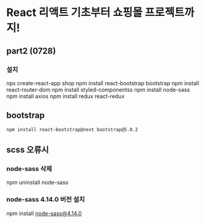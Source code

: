 # React 리액트 기초부터 쇼핑몰 프로젝트까지!

## part2 (0728)

### 설치
 npx create-react-app shop
 npm install react-bootstrap bootstrap 
 npm install react-router-dom
 npm install styled-componentss
 npm install node-sass
npm install axios
npm install redux react-redux
## bootstrap
   <script src="https://cdn.jsdelivr.net/npm/bootstrap@5.0.2/dist/js/bootstrap.bundle.min.js" integrity="sha384-MrcW6ZMFYlzcLA8Nl+NtUVF0sA7MsXsP1UyJoMp4YLEuNSfAP+JcXn/tWtIaxVXM" crossorigin="anonymous"></script>
    npm install react-bootstrap@next bootstrap@5.0.2
## scss 오류시
### node-sass 삭제
 npm uninstall node-sass  
### node-sass 4.14.0 버전 설치
 npm install node-sass@4.14.0